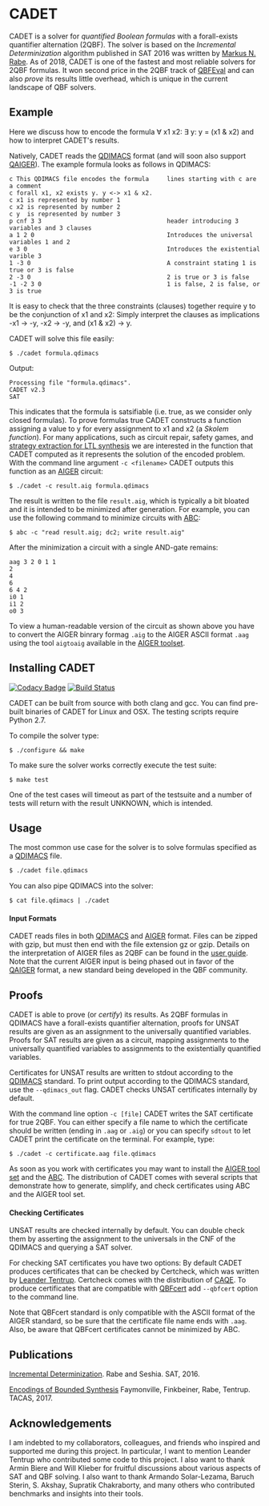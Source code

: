 
# CADET

CADET is a solver for _quantified Boolean formulas_ with a forall-exists quantifier alternation (2QBF). The solver is based on the _Incremental Determinization_ algorithm published in SAT 2016 was written by [Markus N. Rabe](https://people.eecs.berkeley.edu/~rabe/). As of 2018, CADET is one of the fastest and most reliable solvers for 2QBF formulas. It won second price in the 2QBF track of [QBFEval](http://www.qbflib.org/qbfeval17.php) and can also _prove_ its results little overhead, which is unique in the current landscape of QBF solvers. 

## Example

Here we discuss how to encode the formula ∀ x1 x2:  ∃ y:  y = (x1 & x2) and how to interpret CADET's results. 

Natively, CADET reads the [QDIMACS](http://www.qbflib.org/qdimacs.html) format (and will soon also support [QAIGER](https://github.com/ltentrup/QAIGER)). The example formula looks as follows in QDIMACS:

```qdimacs
c This QDIMACS file encodes the formula     lines starting with c are a comment
c forall x1, x2 exists y. y <-> x1 & x2.
c x1 is represented by number 1
c x2 is represented by number 2
c y  is represented by number 3
p cnf 3 3                                   header introducing 3 variables and 3 clauses
a 1 2 0                                     Introduces the universal variables 1 and 2
e 3 0                                       Introduces the existential varible 3
1 -3 0                                      A constraint stating 1 is true or 3 is false
2 -3 0                                      2 is true or 3 is false
-1 -2 3 0                                   1 is false, 2 is false, or 3 is true
```

It is easy to check that the three constraints (clauses) together require y to be the conjunction of x1 and x2: Simply interpret the clauses as implications -x1 -> -y, -x2 -> -y, and (x1 & x2) -> y.

CADET will solve this file easily:

```
$ ./cadet formula.qdimacs
```

Output:
```
Processing file "formula.qdimacs".
CADET v2.3
SAT
```

This indicates that the formula is satsifiable (i.e. true, as we consider only closed formulas).
To prove formulas true CADET constructs a function assigning a value to y for every assignment to x1 and x2 (a _Skolem function_). For many applications, such as circuit repair, safety games, and [strategy extraction for LTL synthesis](https://www.react.uni-saarland.de/publications/FFRT17.html) we are interested in the function that CADET computed as it represents the solution of the encoded problem. With the command line argument `-c <filename>` CADET outputs this function as an [AIGER](fmv.jku.at/aiger/) circuit: 

```
$ ./cadet -c result.aig formula.qdimacs
```

The result is written to the file `result.aig`, which is typically a bit bloated and it is intended to be minimized after generation. For example, you can use the following command to minimize circuits with [ABC](https://people.eecs.berkeley.edu/~alanmi/abc/):

```
$ abc -c "read result.aig; dc2; write result.aig"
```

After the minimization a circuit with a single AND-gate remains:

```aiger
aag 3 2 0 1 1
2
4
6
6 4 2
i0 1
i1 2
o0 3
```

To view a human-readable version of the circuit as shown above you have to convert the AIGER binrary formag `.aig` to the AIGER ASCII format `.aag` using the tool `aigtoaig` available in the [AIGER toolset](http://fmv.jku.at/aiger/aiger-1.9.9.tar.gz). 

## Installing CADET

[![Codacy Badge](https://api.codacy.com/project/badge/Grade/bfd02d3e1f7540d0ac920e4812bef953)](https://www.codacy.com/app/MarkusRabe/cadet?utm_source=github.com&utm_medium=referral&utm_content=MarkusRabe/cadet&utm_campaign=badger)
[![Build Status](https://travis-ci.org/MarkusRabe/cadet.svg?branch=master)](https://travis-ci.org/MarkusRabe/cadet)

CADET can be built from source with both clang and gcc. You can find pre-built binaries of CADET for Linux and OSX. The testing scripts require Python 2.7. 

To compile the solver type:

```
$ ./configure && make
```

To make sure the solver works correctly execute the test suite:

```
$ make test
```

One of the test cases will timeout as part of the testsuite and a number of tests will return with the result UNKNOWN, which is intended. 


## Usage

The most common use case for the solver is to solve formulas specified as a [QDIMACS](http://www.qbflib.org/qdimacs.html) file. 

```bash
$ ./cadet file.qdimacs
```

You can also pipe QDIMACS into the solver:

```
$ cat file.qdimacs | ./cadet
```

#### Input Formats

CADET reads files in both [QDIMACS](http://www.qbflib.org/qdimacs.html) and [AIGER](http://fmv.jku.at/papers/BiereHeljankoWieringa-FMV-TR-11-2.pdf) format. Files can be zipped with gzip, but must then end with the file extension gz or gzip. Details on the interpretation of AIGER files as 2QBF can be found in the [user guide](https://github.com/MarkusRabe/cadet/blob/master/docs/user_guide.pdf). Note that the current AIGER input is being phased out in favor of the [QAIGER](https://github.com/ltentrup/QAIGER) format, a new standard being developed in the QBF community. 

## Proofs

CADET is able to prove (or _certify_) its results. As 2QBF formulas in QDIMACS have a forall-exists quantifier alternation, proofs for UNSAT results are given as an assignment to the universally quantified variables. Proofs for SAT results are given as a circuit, mapping assignments to the universally quantified variables to assignments to the existentially quantified variables. 

Certificates for UNSAT results are written to stdout according to the [QDIMACS](http://www.qbflib.org/qdimacs.html) standard. To print output according to the QDIMACS standard, use the `--qdimacs_out` flag. CADET checks UNSAT certificates internally by default. 

With the command line option `-c [file]` CADET writes the SAT certificate for true 2QBF. You can either specify a file name to which the certificate should be written (ending in `.aag` or `.aig`) or you can specify `sdtout` to let CADET print the certificate on the terminal. For example, type:

```
$ ./cadet -c certificate.aag file.qdimacs
```

As soon as you work with certificates you may want to install the [AIGER tool set](http://fmv.jku.at/aiger/aiger-1.9.4.tar.gz) and the [ABC](https://people.eecs.berkeley.edu/~alanmi/abc/). The distribution of CADET comes with several scripts that demonstrate how to generate, simplify, and check certificates using ABC and the AIGER tool set.

#### Checking Certificates

UNSAT results are checked internally by default. You can double check them by asserting the assignment to the universals in the CNF of the QDIMACS and querying a SAT solver. 

For checking SAT certificates you have two options: By default CADET produces certificates that can be checked by Certcheck, which was written by [Leander Tentrup](https://www.react.uni-saarland.de/people/tentrup.html). Certcheck comes with the distribution of [CAQE](https://www.react.uni-saarland.de/tools/caqe/). To produce certificates that are compatible with [QBFcert](http://fmv.jku.at/qbfcert/) add `--qbfcert` option to the command line. 

Note that QBFcert standard is only compatible with the ASCII format of the AIGER standard, so be sure that the certificate file name ends with `.aag`. Also, be aware that QBFcert certificates cannot be minimized by ABC. 

## Publications

[Incremental Determinization](https://www.eecs.berkeley.edu/~rabe/IncrementalDeterminizationSAT2016.pdf). Rabe and Seshia. SAT, 2016. 

[Encodings of Bounded Synthesis](https://www.react.uni-saarland.de/publications/FFRT17.html) Faymonville, Finkbeiner, Rabe, Tentrup. TACAS, 2017.

## Acknowledgements

I am indebted to my collaborators, colleagues, and friends who inspired and supported me during this project. In particular, I want to mention Leander Tentrup who contributed some code to this project. I also want to thank Armin Biere and Will Klieber for fruitful discussions about various aspects of SAT and QBF solving. I also want to thank Armando Solar-Lezama, Baruch Sterin, S. Akshay, Supratik Chakraborty, and many others who contributed benchmarks and insights into their tools. 



